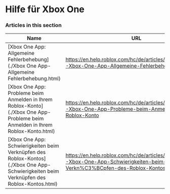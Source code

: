 # Hilfe für Xbox One  
### Articles in this section
Name|URL
-|-
[Xbox One App: Allgemeine Fehlerbehebung](./Xbox One App- Allgemeine Fehlerbehebung.html) |https://en.help.roblox.com/hc/de/articles/115004532866-Xbox-One-App-Allgemeine-Fehlerbehebung
[Xbox One App: Probleme beim Anmelden in Ihrem Roblox-Konto](./Xbox One App- Probleme beim Anmelden in Ihrem Roblox-Konto.html) |https://en.help.roblox.com/hc/de/articles/360000334523-Xbox-One-App-Probleme-beim-Anmelden-in-Ihrem-Roblox-Konto
[Xbox One App: Schwierigkeiten beim Verknüpfen des Roblox-Kontos](./Xbox One App- Schwierigkeiten beim Verknüpfen des Roblox-Kontos.html) |https://en.help.roblox.com/hc/de/articles/360000334603-Xbox-One-App-Schwierigkeiten-beim-Verkn%C3%BCpfen-des-Roblox-Kontos